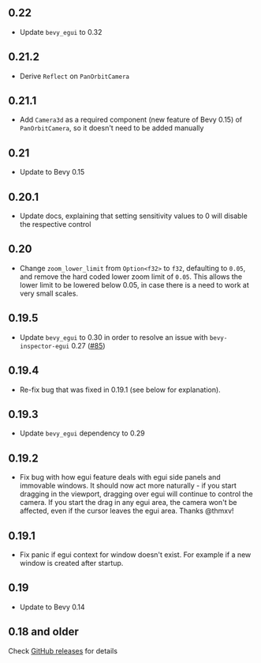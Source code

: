 ## 0.22

- Update `bevy_egui` to 0.32

## 0.21.2

- Derive `Reflect` on `PanOrbitCamera`

## 0.21.1

- Add `Camera3d` as a required component (new feature of Bevy 0.15) of `PanOrbitCamera`, so it doesn't need to be added
  manually

## 0.21

- Update to Bevy 0.15

## 0.20.1

- Update docs, explaining that setting sensitivity values to 0 will disable the respective control

## 0.20

- Change `zoom_lower_limit` from `Option<f32>` to `f32`, defaulting to `0.05`, and remove the hard coded lower zoom
  limit of `0.05`.
  This allows the lower limit to be lowered below 0.05, in case there is a need to work at very small scales.

## 0.19.5

- Update `bevy_egui` to 0.30 in order to resolve an issue with `bevy-inspector-egui`
  0.27 ([#85](https://github.com/Plonq/bevy_panorbit_camera/pull/85))

## 0.19.4

- Re-fix bug that was fixed in 0.19.1 (see below for explanation).

## 0.19.3

- Update `bevy_egui` dependency to 0.29

## 0.19.2

- Fix bug with how egui feature deals with egui side panels and immovable windows. It should now act more
  naturally - if you start dragging in the viewport, dragging over egui will continue to control the camera.
  If you start the drag in any egui area, the camera won't be affected, even if the cursor leaves the egui area.
  Thanks @thmxv!

## 0.19.1

- Fix panic if egui context for window doesn't exist. For example if a new window is created after startup.

## 0.19

- Update to Bevy 0.14

## 0.18 and older

Check [GitHub releases](https://github.com/Plonq/bevy_panorbit_camera/releases) for details
